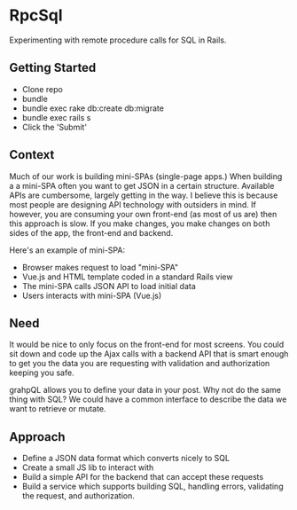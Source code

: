 # RpcSql

Experimenting with remote procedure calls for SQL in Rails.

## Getting Started

- Clone repo
- bundle
- bundle exec rake db:create db:migrate
- bundle exec rails s
- Click the 'Submit'

## Context

Much of our work is building mini-SPAs (single-page apps.) When building a
a mini-SPA often you want to get JSON in a certain structure. Available APIs
are cumbersome, largely getting in the way. I believe this is because most
people are designing API technology with outsiders in mind. If however, you
are consuming your own front-end (as most of us are) then this approach is
slow. If you make changes, you make changes on both sides of the app, the
front-end and backend.

Here's an example of mini-SPA:
- Browser makes request to load "mini-SPA"
- Vue.js and HTML template coded in a standard Rails view
- The mini-SPA calls JSON API to load initial data
- Users interacts with mini-SPA (Vue.js)

## Need

It would be nice to only focus on the front-end for most screens. You could
sit down and code up the Ajax calls with a backend API that is smart enough
to get you the data you are requesting with validation and authorization
keeping you safe.

grahpQL allows you to define your data in your post. Why not do the same thing
with SQL? We could have a common interface to describe the data we want to
retrieve or mutate.

## Approach

- Define a JSON data format which converts nicely to SQL
- Create a small JS lib to interact with
- Build a simple API for the backend that can accept these requests
- Build a service which supports building SQL, handling errors, validating
  the request, and authorization.
